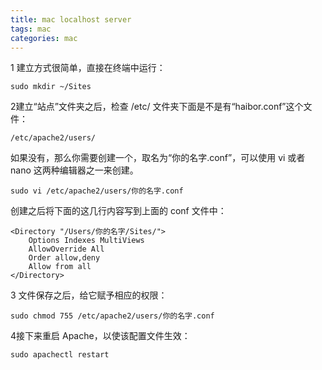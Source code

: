 ```yaml
---
title: mac localhost server
tags: mac
categories: mac
---
```



1
建立方式很简单，直接在终端中运行：

```
sudo mkdir ~/Sites
```

2建立“站点”文件夹之后，检查 /etc/ 文件夹下面是不是有“haibor.conf”这个文件：

```
/etc/apache2/users/
```
如果没有，那么你需要创建一个，取名为“你的名字.conf”，可以使用 vi 或者 nano 这两种编辑器之一来创建。

```
sudo vi /etc/apache2/users/你的名字.conf
```
创建之后将下面的这几行内容写到上面的 conf 文件中：

```
<Directory "/Users/你的名字/Sites/">
    Options Indexes MultiViews
    AllowOverride All
    Order allow,deny
    Allow from all
</Directory>
```
3
文件保存之后，给它赋予相应的权限：

```
sudo chmod 755 /etc/apache2/users/你的名字.conf
```

4接下来重启 Apache，以使该配置文件生效：

```
sudo apachectl restart
```

